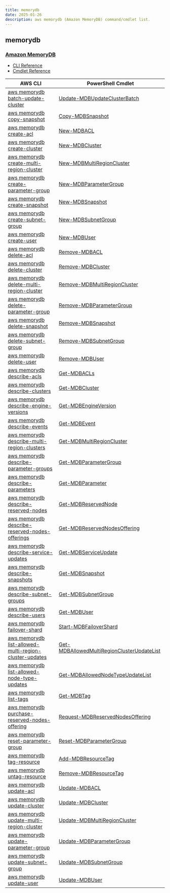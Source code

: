 ```yaml
---
title: memorydb
date: 2025-01-26
description: aws memorydb (Amazon MemoryDB) command/cmdlet list.
---
```


## memorydb

### [Amazon MemoryDB](https://aws.amazon.com/memorydb/)

* [CLI Reference](https://awscli.amazonaws.com/v2/documentation/api/latest/reference/memorydb/index.html)
* [Cmdlet Reference](https://docs.aws.amazon.com/powershell/latest/reference/items/MemoryDB_cmdlets.html)

|AWS CLI|PowerShell Cmdlet|
|----|----|
|[aws memorydb batch-update-cluster](https://awscli.amazonaws.com/v2/documentation/api/latest/reference/memorydb/batch-update-cluster.html)|[Update-MDBUpdateClusterBatch](https://docs.aws.amazon.com/powershell/latest/reference/items/Update-MDBUpdateClusterBatch.html)|
|[aws memorydb copy-snapshot](https://awscli.amazonaws.com/v2/documentation/api/latest/reference/memorydb/copy-snapshot.html)|[Copy-MDBSnapshot](https://docs.aws.amazon.com/powershell/latest/reference/items/Copy-MDBSnapshot.html)|
|[aws memorydb create-acl](https://awscli.amazonaws.com/v2/documentation/api/latest/reference/memorydb/create-acl.html)|[New-MDBACL](https://docs.aws.amazon.com/powershell/latest/reference/items/New-MDBACL.html)|
|[aws memorydb create-cluster](https://awscli.amazonaws.com/v2/documentation/api/latest/reference/memorydb/create-cluster.html)|[New-MDBCluster](https://docs.aws.amazon.com/powershell/latest/reference/items/New-MDBCluster.html)|
|[aws memorydb create-multi-region-cluster](https://awscli.amazonaws.com/v2/documentation/api/latest/reference/memorydb/create-multi-region-cluster.html)|[New-MDBMultiRegionCluster](https://docs.aws.amazon.com/powershell/latest/reference/items/New-MDBMultiRegionCluster.html)|
|[aws memorydb create-parameter-group](https://awscli.amazonaws.com/v2/documentation/api/latest/reference/memorydb/create-parameter-group.html)|[New-MDBParameterGroup](https://docs.aws.amazon.com/powershell/latest/reference/items/New-MDBParameterGroup.html)|
|[aws memorydb create-snapshot](https://awscli.amazonaws.com/v2/documentation/api/latest/reference/memorydb/create-snapshot.html)|[New-MDBSnapshot](https://docs.aws.amazon.com/powershell/latest/reference/items/New-MDBSnapshot.html)|
|[aws memorydb create-subnet-group](https://awscli.amazonaws.com/v2/documentation/api/latest/reference/memorydb/create-subnet-group.html)|[New-MDBSubnetGroup](https://docs.aws.amazon.com/powershell/latest/reference/items/New-MDBSubnetGroup.html)|
|[aws memorydb create-user](https://awscli.amazonaws.com/v2/documentation/api/latest/reference/memorydb/create-user.html)|[New-MDBUser](https://docs.aws.amazon.com/powershell/latest/reference/items/New-MDBUser.html)|
|[aws memorydb delete-acl](https://awscli.amazonaws.com/v2/documentation/api/latest/reference/memorydb/delete-acl.html)|[Remove-MDBACL](https://docs.aws.amazon.com/powershell/latest/reference/items/Remove-MDBACL.html)|
|[aws memorydb delete-cluster](https://awscli.amazonaws.com/v2/documentation/api/latest/reference/memorydb/delete-cluster.html)|[Remove-MDBCluster](https://docs.aws.amazon.com/powershell/latest/reference/items/Remove-MDBCluster.html)|
|[aws memorydb delete-multi-region-cluster](https://awscli.amazonaws.com/v2/documentation/api/latest/reference/memorydb/delete-multi-region-cluster.html)|[Remove-MDBMultiRegionCluster](https://docs.aws.amazon.com/powershell/latest/reference/items/Remove-MDBMultiRegionCluster.html)|
|[aws memorydb delete-parameter-group](https://awscli.amazonaws.com/v2/documentation/api/latest/reference/memorydb/delete-parameter-group.html)|[Remove-MDBParameterGroup](https://docs.aws.amazon.com/powershell/latest/reference/items/Remove-MDBParameterGroup.html)|
|[aws memorydb delete-snapshot](https://awscli.amazonaws.com/v2/documentation/api/latest/reference/memorydb/delete-snapshot.html)|[Remove-MDBSnapshot](https://docs.aws.amazon.com/powershell/latest/reference/items/Remove-MDBSnapshot.html)|
|[aws memorydb delete-subnet-group](https://awscli.amazonaws.com/v2/documentation/api/latest/reference/memorydb/delete-subnet-group.html)|[Remove-MDBSubnetGroup](https://docs.aws.amazon.com/powershell/latest/reference/items/Remove-MDBSubnetGroup.html)|
|[aws memorydb delete-user](https://awscli.amazonaws.com/v2/documentation/api/latest/reference/memorydb/delete-user.html)|[Remove-MDBUser](https://docs.aws.amazon.com/powershell/latest/reference/items/Remove-MDBUser.html)|
|[aws memorydb describe-acls](https://awscli.amazonaws.com/v2/documentation/api/latest/reference/memorydb/describe-acls.html)|[Get-MDBACLs](https://docs.aws.amazon.com/powershell/latest/reference/items/Get-MDBACLs.html)|
|[aws memorydb describe-clusters](https://awscli.amazonaws.com/v2/documentation/api/latest/reference/memorydb/describe-clusters.html)|[Get-MDBCluster](https://docs.aws.amazon.com/powershell/latest/reference/items/Get-MDBCluster.html)|
|[aws memorydb describe-engine-versions](https://awscli.amazonaws.com/v2/documentation/api/latest/reference/memorydb/describe-engine-versions.html)|[Get-MDBEngineVersion](https://docs.aws.amazon.com/powershell/latest/reference/items/Get-MDBEngineVersion.html)|
|[aws memorydb describe-events](https://awscli.amazonaws.com/v2/documentation/api/latest/reference/memorydb/describe-events.html)|[Get-MDBEvent](https://docs.aws.amazon.com/powershell/latest/reference/items/Get-MDBEvent.html)|
|[aws memorydb describe-multi-region-clusters](https://awscli.amazonaws.com/v2/documentation/api/latest/reference/memorydb/describe-multi-region-clusters.html)|[Get-MDBMultiRegionCluster](https://docs.aws.amazon.com/powershell/latest/reference/items/Get-MDBMultiRegionCluster.html)|
|[aws memorydb describe-parameter-groups](https://awscli.amazonaws.com/v2/documentation/api/latest/reference/memorydb/describe-parameter-groups.html)|[Get-MDBParameterGroup](https://docs.aws.amazon.com/powershell/latest/reference/items/Get-MDBParameterGroup.html)|
|[aws memorydb describe-parameters](https://awscli.amazonaws.com/v2/documentation/api/latest/reference/memorydb/describe-parameters.html)|[Get-MDBParameter](https://docs.aws.amazon.com/powershell/latest/reference/items/Get-MDBParameter.html)|
|[aws memorydb describe-reserved-nodes](https://awscli.amazonaws.com/v2/documentation/api/latest/reference/memorydb/describe-reserved-nodes.html)|[Get-MDBReservedNode](https://docs.aws.amazon.com/powershell/latest/reference/items/Get-MDBReservedNode.html)|
|[aws memorydb describe-reserved-nodes-offerings](https://awscli.amazonaws.com/v2/documentation/api/latest/reference/memorydb/describe-reserved-nodes-offerings.html)|[Get-MDBReservedNodesOffering](https://docs.aws.amazon.com/powershell/latest/reference/items/Get-MDBReservedNodesOffering.html)|
|[aws memorydb describe-service-updates](https://awscli.amazonaws.com/v2/documentation/api/latest/reference/memorydb/describe-service-updates.html)|[Get-MDBServiceUpdate](https://docs.aws.amazon.com/powershell/latest/reference/items/Get-MDBServiceUpdate.html)|
|[aws memorydb describe-snapshots](https://awscli.amazonaws.com/v2/documentation/api/latest/reference/memorydb/describe-snapshots.html)|[Get-MDBSnapshot](https://docs.aws.amazon.com/powershell/latest/reference/items/Get-MDBSnapshot.html)|
|[aws memorydb describe-subnet-groups](https://awscli.amazonaws.com/v2/documentation/api/latest/reference/memorydb/describe-subnet-groups.html)|[Get-MDBSubnetGroup](https://docs.aws.amazon.com/powershell/latest/reference/items/Get-MDBSubnetGroup.html)|
|[aws memorydb describe-users](https://awscli.amazonaws.com/v2/documentation/api/latest/reference/memorydb/describe-users.html)|[Get-MDBUser](https://docs.aws.amazon.com/powershell/latest/reference/items/Get-MDBUser.html)|
|[aws memorydb failover-shard](https://awscli.amazonaws.com/v2/documentation/api/latest/reference/memorydb/failover-shard.html)|[Start-MDBFailoverShard](https://docs.aws.amazon.com/powershell/latest/reference/items/Start-MDBFailoverShard.html)|
|[aws memorydb list-allowed-multi-region-cluster-updates](https://awscli.amazonaws.com/v2/documentation/api/latest/reference/memorydb/list-allowed-multi-region-cluster-updates.html)|[Get-MDBAllowedMultiRegionClusterUpdateList](https://docs.aws.amazon.com/powershell/latest/reference/items/Get-MDBAllowedMultiRegionClusterUpdateList.html)|
|[aws memorydb list-allowed-node-type-updates](https://awscli.amazonaws.com/v2/documentation/api/latest/reference/memorydb/list-allowed-node-type-updates.html)|[Get-MDBAllowedNodeTypeUpdateList](https://docs.aws.amazon.com/powershell/latest/reference/items/Get-MDBAllowedNodeTypeUpdateList.html)|
|[aws memorydb list-tags](https://awscli.amazonaws.com/v2/documentation/api/latest/reference/memorydb/list-tags.html)|[Get-MDBTag](https://docs.aws.amazon.com/powershell/latest/reference/items/Get-MDBTag.html)|
|[aws memorydb purchase-reserved-nodes-offering](https://awscli.amazonaws.com/v2/documentation/api/latest/reference/memorydb/purchase-reserved-nodes-offering.html)|[Request-MDBReservedNodesOffering](https://docs.aws.amazon.com/powershell/latest/reference/items/Request-MDBReservedNodesOffering.html)|
|[aws memorydb reset-parameter-group](https://awscli.amazonaws.com/v2/documentation/api/latest/reference/memorydb/reset-parameter-group.html)|[Reset-MDBParameterGroup](https://docs.aws.amazon.com/powershell/latest/reference/items/Reset-MDBParameterGroup.html)|
|[aws memorydb tag-resource](https://awscli.amazonaws.com/v2/documentation/api/latest/reference/memorydb/tag-resource.html)|[Add-MDBResourceTag](https://docs.aws.amazon.com/powershell/latest/reference/items/Add-MDBResourceTag.html)|
|[aws memorydb untag-resource](https://awscli.amazonaws.com/v2/documentation/api/latest/reference/memorydb/untag-resource.html)|[Remove-MDBResourceTag](https://docs.aws.amazon.com/powershell/latest/reference/items/Remove-MDBResourceTag.html)|
|[aws memorydb update-acl](https://awscli.amazonaws.com/v2/documentation/api/latest/reference/memorydb/update-acl.html)|[Update-MDBACL](https://docs.aws.amazon.com/powershell/latest/reference/items/Update-MDBACL.html)|
|[aws memorydb update-cluster](https://awscli.amazonaws.com/v2/documentation/api/latest/reference/memorydb/update-cluster.html)|[Update-MDBCluster](https://docs.aws.amazon.com/powershell/latest/reference/items/Update-MDBCluster.html)|
|[aws memorydb update-multi-region-cluster](https://awscli.amazonaws.com/v2/documentation/api/latest/reference/memorydb/update-multi-region-cluster.html)|[Update-MDBMultiRegionCluster](https://docs.aws.amazon.com/powershell/latest/reference/items/Update-MDBMultiRegionCluster.html)|
|[aws memorydb update-parameter-group](https://awscli.amazonaws.com/v2/documentation/api/latest/reference/memorydb/update-parameter-group.html)|[Update-MDBParameterGroup](https://docs.aws.amazon.com/powershell/latest/reference/items/Update-MDBParameterGroup.html)|
|[aws memorydb update-subnet-group](https://awscli.amazonaws.com/v2/documentation/api/latest/reference/memorydb/update-subnet-group.html)|[Update-MDBSubnetGroup](https://docs.aws.amazon.com/powershell/latest/reference/items/Update-MDBSubnetGroup.html)|
|[aws memorydb update-user](https://awscli.amazonaws.com/v2/documentation/api/latest/reference/memorydb/update-user.html)|[Update-MDBUser](https://docs.aws.amazon.com/powershell/latest/reference/items/Update-MDBUser.html)|

